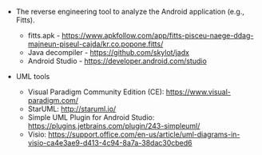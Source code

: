 * The reverse engineering tool to analyze the Android application (e.g., Fitts). 
   * fitts.apk - https://www.apkfollow.com/app/fitts-pisceu-naege-ddag-majneun-piseul-cajda/kr.co.popone.fitts/
   * Java decompiler - https://github.com/skylot/jadx
   * Android Studio - https://developer.android.com/studio

* UML tools
   * Visual Paradigm Community Edition (CE): https://www.visual-paradigm.com/
   * StarUML: http://staruml.io/
   * Simple UML Plugin for Android Studio: https://plugins.jetbrains.com/plugin/243-simpleuml/
   * Visio: https://support.office.com/en-us/article/uml-diagrams-in-visio-ca4e3ae9-d413-4c94-8a7a-38dac30cbed6
